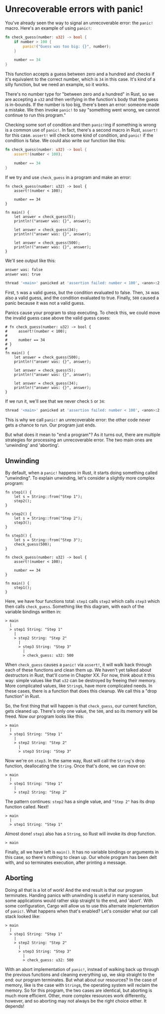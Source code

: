 # Unrecoverable errors with panic!

You've already seen the way to signal an unrecoverable error: the `panic!`
macro. Here's an example of using `panic!`:

```rust
fn check_guess(number: u32) -> bool {
    if number > 100 {
        panic!("Guess was too big: {}", number);
    }

    number == 34
}
```

This function accepts a guess between zero and a hundred and checks if it's
equivalent to the correct number, which is `34` in this case. It's kind of a
silly function, but we need an example, so it works.

There's no number type for "between zero and a hundred" in Rust, so we are
accepting a `u32` and then verifying in the function's body that the
guess is in-bounds. If the number is too big, there's been an error: someone
made a mistake. We then invoke `panic!` to say "something went wrong, we cannot
continue to run this program."

Checking some sort of condition and then `panic!`ing if something is wrong is a
common use of `panic!`. In fact, there's a second macro in Rust, `assert!` for
this case. `assert!` will check some kind of condition, and `panic!` if the
condition is false. We could also write our function like this:

```rust
fn check_guess(number: u32) -> bool {
    assert!(number < 100);

    number == 34
}
```

If we try and use `check_guess` in a program and make an error:

```rust,should_panic
fn check_guess(number: u32) -> bool {
    assert!(number < 100);

    number == 34
}

fn main() {
    let answer = check_guess(5);
    println!("answer was: {}", answer);

    let answer = check_guess(34);
    println!("answer was: {}", answer);

    let answer = check_guess(500);
    println!("answer was: {}", answer);
}
```

We'll see output like this:

```bash
answer was: false
answer was: true

thread '<main>' panicked at 'assertion failed: number < 100', <anon>:2
```

First, `5` was a valid guess, but the condition evaluated to false. Then, `34`
was also a valid guess, and the condition evaluated to true. Finally, `500`
caused a panic because it was not a valid guess.

Panics cause your program to stop executing. To check this, we could move the
invalid guess case above the valid guess cases:

```rust,should_panic
# fn check_guess(number: u32) -> bool {
#     assert!(number < 100);
# 
#     number == 34
# }
# 
fn main() {
    let answer = check_guess(500);
    println!("answer was: {}", answer);

    let answer = check_guess(5);
    println!("answer was: {}", answer);

    let answer = check_guess(34);
    println!("answer was: {}", answer);
}
```

If we run it, we'll see that we never check `5` or `34`:

```bash
thread '<main>' panicked at 'assertion failed: number < 100', <anon>:2
```

This is why we call `panic!` an unrecoverable error: the other code never gets a
chance to run. Our program just ends.

But what does it mean to "end a program"? As it turns out, there are multiple
strategies for processing an unrecoverable error. The two main ones are
'unwinding' and 'aborting'.

## Unwinding

By default, when a `panic!` happens in Rust, it starts doing something called
"unwinding". To explain unwinding, let's consider a slightly more complex
program:

```rust,should_panic
fn step1() {
    let s = String::from("Step 1");
    step2();
}

fn step2() {
    let s = String::from("Step 2");
    step3();
}

fn step3() {
    let s = String::from("Step 3");
    check_guess(500);
}

fn check_guess(number: u32) -> bool {
    assert!(number < 100);

    number == 34
}

fn main() {
    step1();
}
```

Here, we have four functions total: `step1` calls `step2` which calls `step3`
which then calls `check_guess`. Something like this diagram, with each of the
variable bindings written in:

```text
> main
  |
  > step1 String: "Step 1"
    |
    > step2 String: "Step 2"
      |
      > step3 String: "Step 3"
        |
        > check_guess: u32: 500
```

When `check_guess` causes a `panic!` via `assert!`, it will walk back through
each of these functions and clean them up. We haven't yet talked about
destructors in Rust, that'll come in Chapter XX. For now, think about it this
way: simple values like that `u32` can be destroyed by freeing their memory.
More complicated values, like `String`s, have more complicated needs. In these
cases, there is a function that does this cleanup. We call this a "drop
function" in Rust.

So, the first thing that will happen is that `check_guess`, our current
function, gets cleaned up. There's only one value, the `500`, and so its memory
will be freed. Now our program looks like this:

```text
> main
  |
  > step1 String: "Step 1"
    |
    > step2 String: "Step 2"
      |
      > step3 String: "Step 3"
```

Now we're on `step3`. In the same way, Rust will call the `String`'s drop
function, deallocating the `String`. Once that's done, we can move on:

```text
> main
  |
  > step1 String: "Step 1"
    |
    > step2 String: "Step 2"
```

The pattern continues: `step2` has a single value, and `"Step 2"` has its
drop function called. Next!

```text
> main
  |
  > step1 String: "Step 1"
```

Almost done! `step1` also has a `String`, so Rust will invoke its drop function.

```text
> main
```

Finally, all we have left is `main()`. It has no variable bindings or arguments
in this case, so there's nothing to clean up. Our whole program has been delt
with, and so terminates execution, after printing a message.

## Aborting

Doing all that is a lot of work! And the end result is that our program
terminates. Handing panics with unwinding is useful in many scenarios, but some
applications would rather skip straight to the end, and 'abort'. With some
configuration, Cargo will allow us to use this alternate implementation of
`panic!`. What happens when that's enabled? Let's consider what our call stack
looked like:

```text
> main
  |
  > step1 String: "Step 1"
    |
    > step2 String: "Step 2"
      |
      > step3 String: "Step 3"
        |
        > check_guess: u32: 500
```

With an abort implementation of `panic!`, instead of walking back up through the
previous functions and cleaning everything up, we skip straight to the end: our
program terminates. But what about our resources? In the case of memory, like is
the case with `String`s, the operating system will reclaim the memory. So for
this program, the two cases are identical, but aborting is much more efficient.
Other, more complex resources work differently, however, and so aborting may not
always be the right choice either. It depends!
